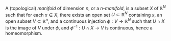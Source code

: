 A (topological) *manifold* of dimension $n$, or a $n$-*manifold*, is a subset $X$ of $\mathbb{R}^N$ such that for each $x \in X$, there exists an open set $U \subset \mathbb{R}^N$ containing $x$, an open subset $V \subset \mathbb{R}^n$, and a continuous injection $\phi: V \to \mathbb{R}^N$ such that $U \cap X$ is the image of $V$ under $\phi$, and $\phi^{-1}: U \cap X \to V$ is continuous, hence a homeomorphism.
